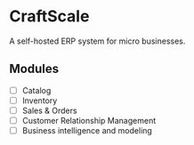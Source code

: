 # CraftScale

A self-hosted ERP system for micro businesses.

## Modules

- [ ] Catalog
- [ ] Inventory
- [ ] Sales & Orders
- [ ] Customer Relationship Management
- [ ] Business intelligence and modeling
